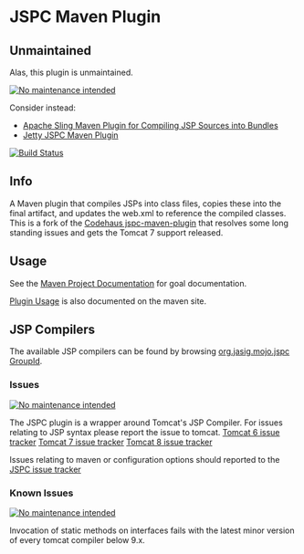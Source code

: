 # JSPC Maven Plugin

## Unmaintained

Alas, this plugin is unmaintained.

[![No maintenance intended](http://unmaintained.tech/badge.svg)](http://unmaintained.tech/)

Consider instead:

+ [Apache Sling Maven Plugin for Compiling JSP Sources into Bundles][]
+ [Jetty JSPC Maven Plugin][]

[![Build Status](https://travis-ci.org/Jasig/jspc-maven-plugin.svg?branch=master)](https://travis-ci.org/Jasig/jspc-maven-plugin)

## Info

A Maven plugin that compiles JSPs into class files, copies these into the final artifact, and updates the web.xml to reference the compiled classes. This is a fork of the [Codehaus jspc-maven-plugin](http://mojo.codehaus.org/jspc/jspc-maven-plugin/) that resolves some long standing issues and gets the Tomcat 7 support released.

## Usage

See the [Maven Project Documentation](http://developer.jasig.org/projects/jspc-maven-plugin/2.0.0/jspc-maven-plugin/plugin-info.html) for goal documentation.

[Plugin Usage](http://developer.jasig.org/projects/jspc-maven-plugin/2.0.0/jspc-maven-plugin/usage.html) is also documented on the maven site.

## JSP Compilers

The available JSP compilers can be found by browsing [org.jasig.mojo.jspc GroupId](http://search.maven.org/#search%7Cga%7C1%7Cg%3A%22org.jasig.mojo.jspc%22).

### Issues

[![No maintenance intended](http://unmaintained.tech/badge.svg)](http://unmaintained.tech/)

The JSPC plugin is a wrapper around Tomcat's JSP Compiler.
For issues relating to JSP syntax please report the issue to tomcat.
[Tomcat 6 issue tracker](https://bz.apache.org/bugzilla/describecomponents.cgi?product=Tomcat%206)
[Tomcat 7 issue tracker](https://bz.apache.org/bugzilla/describecomponents.cgi?product=Tomcat%207)
[Tomcat 8 issue tracker](https://bz.apache.org/bugzilla/describecomponents.cgi?product=Tomcat%208)

Issues relating to maven or configuration options should reported to the [JSPC issue tracker](https://github.com/Jasig/jspc-maven-plugin/issues)

### Known Issues

[![No maintenance intended](http://unmaintained.tech/badge.svg)](http://unmaintained.tech/)

Invocation of static methods on interfaces fails with the latest minor version of every tomcat compiler below 9.x.

[Apache Sling Maven Plugin for Compiling JSP Sources into Bundles]: http://sling.apache.org/components/jspc-maven-plugin/
[Jetty JSPC Maven Plugin]: http://www.eclipse.org/jetty/documentation/9.4.x/jetty-jspc-maven-plugin.html
